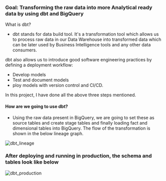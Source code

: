 ### Goal: Transforming the raw data into more Analytical ready data by using dbt and BigQuery


What is dbt? 
- dbt stands for data build tool. It's a transformation tool which allows us to process raw data in our Data Warehouse into transformed data which can be later used by Business Intelligence tools and any other data consumers.

dbt also allows us to introduce good software engineering practices by defining a deployment workflow:
- Develop models
- Test and document models
- ploy models with version control and CI/CD.

In this project, I have done all the above three steps mentioned.

#### How are we going to use dbt?
- Using the raw data present in BigQuery, we are going to set these as source tables and create stage tables and finally loading fact and dimensional tables into BigQuery. The flow of the transformation is shown in the below lineage graph.

![dbt_lineage](https://user-images.githubusercontent.com/41874704/233732717-8175908d-14dc-4366-82e5-e070d9b0ca2a.png)

### After deploying and running in production, the schema and tables look like below

![dbt_production](https://user-images.githubusercontent.com/41874704/233494094-9c4977c0-8865-4bfa-bf88-a17228f5dbc9.png)

